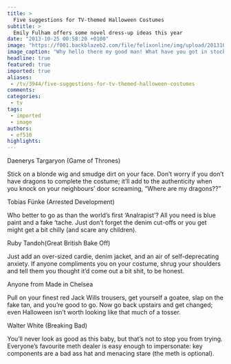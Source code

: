 ```yaml
---
title: >
  Five suggestions for TV-themed Halloween Costumes
subtitle: >
  Emily Fulham offers some novel dress-up ideas this year
date: "2013-10-25 00:58:20 +0100"
image: "https://f001.backblazeb2.com/file/felixonline/img/upload/201310250157-felix-tv_breaking-bad.jpg"
image_caption: "Why hello there my good man! What have you got in stock?"
headline: true
featured: true
imported: true
aliases:
 - /tv/3944/five-suggestions-for-tv-themed-halloween-costumes
comments:
categories:
 - tv
tags:
 - imported
 - image
authors:
 - ef510
highlights:
---
```


Daenerys Targaryon (Game of Thrones)

Stick on a blonde wig and smudge dirt on your face. Don’t worry if you don’t have dragons to complete the costume; it’ll add to the authenticity when you knock on your neighbours’ door screaming, “Where are my dragons??”

Tobias Fünke (Arrested Development)

Who better to go as than the world’s first ‘Analrapist’? All you need is blue paint and a fake ‘tache. Just don’t forget the denim cut-offs or you get might get a bit chilly (and scare any children).

Ruby Tandoh(Great British Bake Off)

Just add an over-sized cardie, denim jacket, and an air of self-deprecating anxiety. If anyone compliments you on your costume, shrug your shoulders and tell them you thought it’d come out a bit shit, to be honest.

Anyone from Made in Chelsea

Pull on your finest red Jack Wills trousers, get yourself a goatee, slap on the fake tan, and you’re good to go. Now go back upstairs and get changed; even Halloween isn’t worth looking like that much of a tosser.

Walter White (Breaking Bad)

You’ll never look as good as this baby, but that’s not to stop you from trying. Everyone’s favourite meth dealer is easy enough to impersonate: key components are a bad ass hat and menacing stare (the meth is optional).
